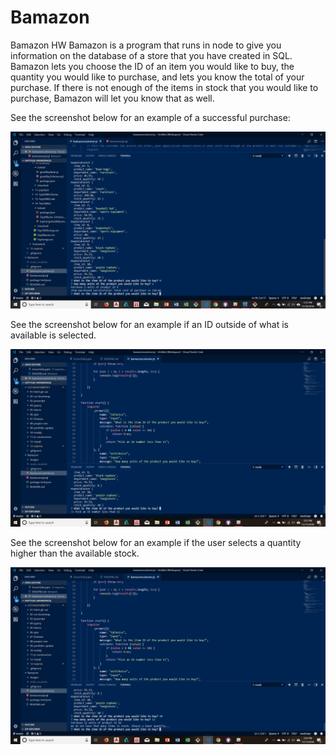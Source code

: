 # Bamazon
Bamazon HW
Bamazon is a program that runs in node to give you information on the database of a store that you have created in SQL. Bamazon lets you choose the ID of an item you would like to buy, the quantity you would like to purchase, and lets you know the total of your purchase. If there is not enough of the items in stock that you would like to purchase, Bamazon will let you know that as well. 
 
 See the screenshot below for an example of a successful purchase:

![screenshot](images/bamazon.png)


See the screenshot below for an example if an ID outside of what is available is selected. 

![screenshot](images/incorrectid.png)

See the screenshot below for an example if the user selects a quantity higher than the available stock. 

![screenshot](images/wrongstock.png)



